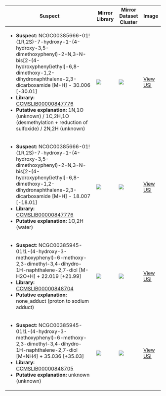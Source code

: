 | Suspect | Mirror Library | Mirror Dataset Cluster | Image |
| --- | --- | --- | --- |
| <ul><li><b>Suspect:</b> NCGC00385666-01!(1R,2S)-7-hydroxy-1-(4-hydroxy-3,5-dimethoxyphenyl)-2-N,3-N-bis[2-(4-hydroxyphenyl)ethyl]-6,8-dimethoxy-1,2-dihydronaphthalene-2,3-dicarboxamide [M+H] -  30.006 [-30.01]</li><li><b>Library:</b> [CCMSLIB00000847776](https://gnps.ucsd.edu/ProteoSAFe/gnpslibraryspectrum.jsp?SpectrumID=CCMSLIB00000847776)</li><li><b>Putative explanation:</b> 1N,1O (unknown) / 1C,2H,1O (desmethylation + reduction of sulfoxide) / 2N,2H (unknown)</li></ul> | ![](https://metabolomics-usi.ucsd.edu/svg/mirror?usi1=mzspec:MSV000080492:E8_GE8_01_2633.mzML:scan:367&usi2=mzspec:GNPSLIBRARY:CCMSLIB00000847776&mz_min=50&mz_max=500) | ![](https://metabolomics-usi.ucsd.edu/svg/mirror?usi1=mzspec:MSV000080492:E8_GE8_01_2633.mzML:scan:367&usi2=mzspec:MSV000084314:MSV000080492.mgf:scan:107255&mz_min=50&mz_max=500) | [View USI](https://metabolomics-usi.ucsd.edu/svg/?usi=mzspec:MSV000080492:E8_GE8_01_2633.mzML:scan:367&mz_min=50&mz_max=500)| 
| <ul><li><b>Suspect:</b> NCGC00385666-01!(1R,2S)-7-hydroxy-1-(4-hydroxy-3,5-dimethoxyphenyl)-2-N,3-N-bis[2-(4-hydroxyphenyl)ethyl]-6,8-dimethoxy-1,2-dihydronaphthalene-2,3-dicarboxamide [M+H] -  18.007 [-18.01]</li><li><b>Library:</b> [CCMSLIB00000847776](https://gnps.ucsd.edu/ProteoSAFe/gnpslibraryspectrum.jsp?SpectrumID=CCMSLIB00000847776)</li><li><b>Putative explanation:</b> 1O,2H (water)</li></ul> | ![](https://metabolomics-usi.ucsd.edu/svg/mirror?usi1=mzspec:MSV000080492:E8_GE8_01_2633.mzML:scan:351&usi2=mzspec:GNPSLIBRARY:CCMSLIB00000847776&mz_min=50&mz_max=500) | ![](https://metabolomics-usi.ucsd.edu/svg/mirror?usi1=mzspec:MSV000080492:E8_GE8_01_2633.mzML:scan:351&usi2=mzspec:MSV000084314:MSV000080492.mgf:scan:107255&mz_min=50&mz_max=500) | [View USI](https://metabolomics-usi.ucsd.edu/svg/?usi=mzspec:MSV000080492:E8_GE8_01_2633.mzML:scan:351&mz_min=50&mz_max=500)| 
| <ul><li><b>Suspect:</b> NCGC00385945-01!1-(4-hydroxy-3-methoxyphenyl)-6-methoxy-2,3-dimethyl-3,4-dihydro-1H-naphthalene-2,7-diol [M-H2O+H] +  22.019 [+21.99]</li><li><b>Library:</b> [CCMSLIB00000848704](https://gnps.ucsd.edu/ProteoSAFe/gnpslibraryspectrum.jsp?SpectrumID=CCMSLIB00000848704)</li><li><b>Putative explanation:</b> none_adduct (proton to sodium adduct)</li></ul> | ![](https://metabolomics-usi.ucsd.edu/svg/mirror?usi1=mzspec:MSV000081666:G72839_1x_RH2_01_18594.mzML:scan:1148&usi2=mzspec:GNPSLIBRARY:CCMSLIB00000848704&mz_min=50&mz_max=500) | ![](https://metabolomics-usi.ucsd.edu/svg/mirror?usi1=mzspec:MSV000081666:G72839_1x_RH2_01_18594.mzML:scan:1148&usi2=mzspec:MSV000084314:MSV000081666.mgf:scan:2378&mz_min=50&mz_max=500) | [View USI](https://metabolomics-usi.ucsd.edu/svg/?usi=mzspec:MSV000081666:G72839_1x_RH2_01_18594.mzML:scan:1148&mz_min=50&mz_max=500)| 
| <ul><li><b>Suspect:</b> NCGC00385945-01!1-(4-hydroxy-3-methoxyphenyl)-6-methoxy-2,3-dimethyl-3,4-dihydro-1H-naphthalene-2,7-diol [M+NH4] +  35.036 [+35.03]</li><li><b>Library:</b> [CCMSLIB00000848705](https://gnps.ucsd.edu/ProteoSAFe/gnpslibraryspectrum.jsp?SpectrumID=CCMSLIB00000848705)</li><li><b>Putative explanation:</b> unknown (unknown)</li></ul> | ![](https://metabolomics-usi.ucsd.edu/svg/mirror?usi1=mzspec:MSV000080492:A6_RA6_01_2737.mzML:scan:367&usi2=mzspec:GNPSLIBRARY:CCMSLIB00000848705&mz_min=50&mz_max=500) | ![](https://metabolomics-usi.ucsd.edu/svg/mirror?usi1=mzspec:MSV000080492:A6_RA6_01_2737.mzML:scan:367&usi2=mzspec:MSV000084314:MSV000080492.mgf:scan:87474&mz_min=50&mz_max=500) | [View USI](https://metabolomics-usi.ucsd.edu/svg/?usi=mzspec:MSV000080492:A6_RA6_01_2737.mzML:scan:367&mz_min=50&mz_max=500)| 